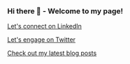 ### Hi there 👋 - Welcome to my page!

[Let's connect on LinkedIn](https://www.linkedin.com/in/ulrichmabou/) 

[Let's engage on Twitter](https://twitter.com/_umabou)

[Check out my latest blog posts](https://ulrich.bearblog.dev/blog/)

